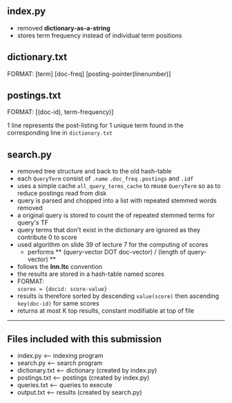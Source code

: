 index.py
--------
- removed __dictionary-as-a-string__
- stores term frequency instead of individual term positions


dictionary.txt
--------------
FORMAT:
	[term] [doc-freq] [posting-pointer(linenumber)]


postings.txt
------------
FORMAT:
	[(doc-id), term-frequency)]

1 line represents the post-listing for 1 unique term found in the corresponding line in `dictionary.txt`


search.py
---------
- removed tree structure and back to the old hash-table
- each `QueryTerm` consist of `.name` `.doc_freq` `.postings` and `.idf`
- uses a simple cache `all_query_terms_cache` to reuse `QueryTerm` so as to reduce postings read from disk
- query is parsed and chopped into a list with repeated stemmed words removed
- a original query is stored to count the of repeated stemmed terms for query's TF
- query terms that don't exist in the dictionary are ignored as they contribute 0 to score
- used algorithm on slide 39 of lecture 7 for the computing of scores
	- performs ** (query-vector DOT doc-vector) / (length of query-vector) **
- follows the __lnn.ltc__ convention
- the results are stored in a hash-table named scores
- FORMAT:  
	`scores = {docid: score-value}`
- results is therefore sorted by descending `value(score)` then ascending `key(doc-id)` for same scores
- returns at most K top results, constant modifiable at top of file

---

Files included with this submission
---
- index.py <-- indexing program
- search.py <-- search program
- dictionary.txt <-- dictionary (created by index.py)
- postings.txt <-- postings (created by index.py)
- queries.txt <-- queries to execute
- output.txt <-- results (created by search.py)